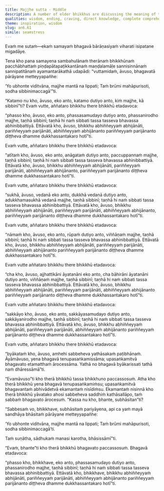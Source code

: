 ```yaml
---
title: Majjhe sutta - Middle
description: A number of elder bhikkhus are discussing the meaning of the Buddha's words from the verse on ‘Metteyya’s Questions’ in the Sutta Nipāta. They each share a well-spoken explanation and then present it to the Buddha, who presents his intended meaning when he spoke those words.
qualities: wisdom, ending, craving, direct knowledge, complete comprehension, inspiration
theme: inspiration, wisdom
slug: an6.61
simile: seamstress
---
```


Evaṁ me sutaṁ—ekaṁ samayaṁ bhagavā bārāṇasiyaṁ viharati isipatane migadāye.

Tena kho pana samayena sambahulānaṁ therānaṁ bhikkhūnaṁ pacchābhattaṁ piṇḍapātapaṭikkantānaṁ maṇḍalamāḷe sannisinnānaṁ sannipatitānaṁ ayamantarākathā udapādi: “vuttamidaṁ, āvuso, bhagavatā pārāyane metteyyapañhe:

‘Yo ubhonte viditvāna,
majjhe mantā na lippati;
Taṁ brūmi mahāpurisoti,
sodha sibbinimaccagā’”ti.

“Katamo nu kho, āvuso, eko anto, katamo dutiyo anto, kiṁ majjhe, kā sibbinī”ti? Evaṁ vutte, aññataro bhikkhu there bhikkhū etadavoca:

“phasso kho, āvuso, eko anto, phassasamudayo dutiyo anto, phassanirodho majjhe, taṇhā sibbinī; taṇhā hi naṁ sibbati tassa tasseva bhavassa abhinibbattiyā. Ettāvatā kho, āvuso, bhikkhu abhiññeyyaṁ abhijānāti, pariññeyyaṁ parijānāti, abhiññeyyaṁ abhijānanto pariññeyyaṁ parijānanto diṭṭheva dhamme dukkhassantakaro hotī”ti.

Evaṁ vutte, aññataro bhikkhu there bhikkhū etadavoca:

“atītaṁ kho, āvuso, eko anto, anāgataṁ dutiyo anto, paccuppannaṁ majjhe, taṇhā sibbinī; taṇhā hi naṁ sibbati tassa tasseva bhavassa abhinibbattiyā. Ettāvatā kho, āvuso, bhikkhu abhiññeyyaṁ abhijānāti, pariññeyyaṁ parijānāti, abhiññeyyaṁ abhijānanto, pariññeyyaṁ parijānanto diṭṭheva dhamme dukkhassantakaro hotī”ti.

Evaṁ vutte, aññataro bhikkhu there bhikkhū etadavoca:

“sukhā, āvuso, vedanā eko anto, dukkhā vedanā dutiyo anto, adukkhamasukhā vedanā majjhe, taṇhā sibbinī; taṇhā hi naṁ sibbati tassa tasseva bhavassa abhinibbattiyā. Ettāvatā kho, āvuso, bhikkhu abhiññeyyaṁ abhijānāti, pariññeyyaṁ parijānāti, abhiññeyyaṁ abhijānanto, pariññeyyaṁ parijānanto diṭṭheva dhamme dukkhassantakaro hotī”ti.

Evaṁ vutte, aññataro bhikkhu there bhikkhū etadavoca:

“nāmaṁ kho, āvuso, eko anto, rūpaṁ dutiyo anto, viññāṇaṁ majjhe, taṇhā sibbinī; taṇhā hi naṁ sibbati tassa tasseva bhavassa abhinibbattiyā. Ettāvatā kho, āvuso, bhikkhu abhiññeyyaṁ abhijānāti, pariññeyyaṁ parijānāti, abhiññeyyaṁ abhijānanto pariññeyyaṁ parijānanto diṭṭheva dhamme dukkhassantakaro hotī”ti.

Evaṁ vutte aññataro bhikkhu there bhikkhū etadavoca:

“cha kho, āvuso, ajjhattikāni āyatanāni eko anto, cha bāhirāni āyatanāni dutiyo anto, viññāṇaṁ majjhe, taṇhā sibbinī; taṇhā hi naṁ sibbati tassa tasseva bhavassa abhinibbattiyā. Ettāvatā kho, āvuso, bhikkhu abhiññeyyaṁ abhijānāti, pariññeyyaṁ parijānāti, abhiññeyyaṁ abhijānanto pariññeyyaṁ parijānanto diṭṭheva dhamme dukkhassantakaro hotī”ti.

Evaṁ vutte aññataro bhikkhu there bhikkhū etadavoca:

“sakkāyo kho, āvuso, eko anto, sakkāyasamudayo dutiyo anto, sakkāyanirodho majjhe, taṇhā sibbinī; taṇhā hi naṁ sibbati tassa tasseva bhavassa abhinibbattiyā. Ettāvatā kho, āvuso, bhikkhu abhiññeyyaṁ abhijānāti, pariññeyyaṁ parijānāti, abhiññeyyaṁ abhijānanto pariññeyyaṁ parijānanto diṭṭheva dhamme dukkhassantakaro hotī”ti.

Evaṁ vutte, aññataro bhikkhu there bhikkhū etadavoca:

“byākataṁ kho, āvuso, amhehi sabbeheva yathāsakaṁ paṭibhānaṁ. Āyāmāvuso, yena bhagavā tenupasaṅkamissāma; upasaṅkamitvā bhagavato etamatthaṁ ārocessāma. Yathā no bhagavā byākarissati tathā naṁ dhāressāmā”ti.

“Evamāvuso”ti kho therā bhikkhū tassa bhikkhuno paccassosuṁ. Atha kho therā bhikkhū yena bhagavā tenupasaṅkamiṁsu; upasaṅkamitvā bhagavantaṁ abhivādetvā ekamantaṁ nisīdiṁsu. Ekamantaṁ nisinnā kho therā bhikkhū yāvatako ahosi sabbeheva saddhiṁ kathāsallāpo, taṁ sabbaṁ bhagavato ārocesuṁ. “Kassa nu kho, bhante, subhāsitan”ti?

“Sabbesaṁ vo, bhikkhave, subhāsitaṁ pariyāyena, api ca yaṁ mayā sandhāya bhāsitaṁ pārāyane metteyyapañhe:

‘Yo ubhonte viditvāna,
majjhe mantā na lippati;
Taṁ brūmi mahāpurisoti,
sodha sibbinimaccagā’ti.

Taṁ suṇātha, sādhukaṁ manasi karotha, bhāsissāmī”ti.

“Evaṁ, bhante”ti kho therā bhikkhū bhagavato paccassosuṁ. Bhagavā etadavoca:

“phasso kho, bhikkhave, eko anto, phassasamudayo dutiyo anto, phassanirodho majjhe, taṇhā sibbinī; taṇhā hi naṁ sibbati tassa tasseva bhavassa abhinibbattiyā. Ettāvatā kho, bhikkhave, bhikkhu abhiññeyyaṁ abhijānāti, pariññeyyaṁ parijānāti, abhiññeyyaṁ abhijānanto pariññeyyaṁ parijānanto diṭṭheva dhamme dukkhassantakaro hotī”ti.

